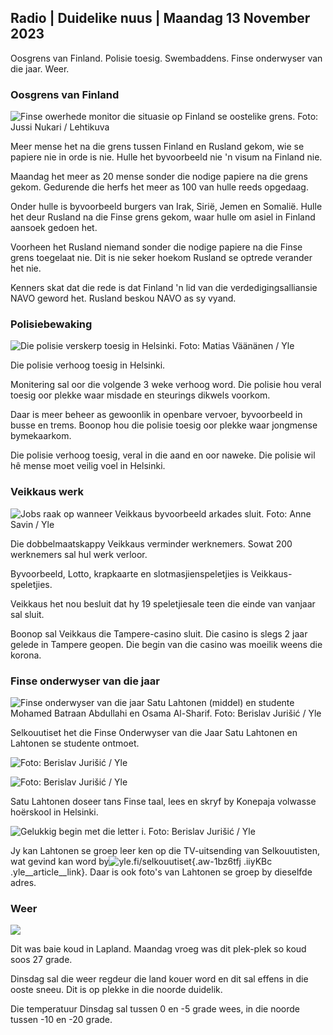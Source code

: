 ## Radio \| Duidelike nuus \| Maandag 13 November 2023

Oosgrens van Finland. Polisie toesig. Swembaddens. Finse onderwyser van die jaar. Weer.

### Oosgrens van Finland

![Finse owerhede monitor die situasie op Finland se oostelike grens. Foto: Jussi Nukari / Lehtikuva](https://images.cdn.yle.fi/image/upload/c_crop,h_2880,w_5120,x_0,y_171/ar_1.77777777777777777,c_fill,g_050,w_6_05,w_6_05,w_2r1,w_170,w_100,w_100,w_1000,d_1000,w_1000,w_1000,w_1000,w_1000,w_1200q_auto:eco/f_auto/fl_lossy/v1699859472/39-11996406551cb5a3d93a)

Meer mense het na die grens tussen Finland en Rusland gekom, wie se papiere nie in orde is nie. Hulle het byvoorbeeld nie 'n visum na Finland nie.

Maandag het meer as 20 mense sonder die nodige papiere na die grens gekom. Gedurende die herfs het meer as 100 van hulle reeds opgedaag.

Onder hulle is byvoorbeeld burgers van Irak, Sirië, Jemen en Somalië. Hulle het deur Rusland na die Finse grens gekom, waar hulle om asiel in Finland aansoek gedoen het.

Voorheen het Rusland niemand sonder die nodige papiere na die Finse grens toegelaat nie. Dit is nie seker hoekom Rusland se optrede verander het nie.

Kenners skat dat die rede is dat Finland 'n lid van die verdedigingsalliansie NAVO geword het. Rusland beskou NAVO as sy vyand.

### Polisiebewaking

![Die polisie verskerp toesig in Helsinki. Foto: Matias Väänänen / Yle](https://images.cdn.yle.fi/image/upload/c_crop,h_2889,w_5148,x_0,y_107/ar_1.7777777777777777,c_fill,g_faces,h_620,.0prq_auto:eco/f_auto/fl_lossy/v1697807957/39-11771286512a4e83c1e1)

Die polisie verhoog toesig in Helsinki.

Monitering sal oor die volgende 3 weke verhoog word. Die polisie hou veral toesig oor plekke waar misdade en steurings dikwels voorkom.

Daar is meer beheer as gewoonlik in openbare vervoer, byvoorbeeld in busse en trems. Boonop hou die polisie toesig oor plekke waar jongmense bymekaarkom.

Die polisie verhoog toesig, veral in die aand en oor naweke. Die polisie wil hê mense moet veilig voel in Helsinki.

### Veikkaus werk

![Jobs raak op wanneer Veikkaus byvoorbeeld arkades sluit. Foto: Anne Savin / Yle](https://images.cdn.yle.fi/image/upload/c_crop,h_1928,w_3427,x_567,y_428/ar_1.7777777777777777,c_fill,g_faces,h_1275,0d_1270,wd_1275,wdq_auto:eco/f_auto/fl_lossy/v1633956464/39-86542961643200866ed)

Die dobbelmaatskappy Veikkaus verminder werknemers. Sowat 200 werknemers sal hul werk verloor.

Byvoorbeeld, Lotto, krapkaarte en slotmasjienspeletjies is Veikkaus-speletjies.

Veikkaus het nou besluit dat hy 19 speletjiesale teen die einde van vanjaar sal sluit.

Boonop sal Veikkaus die Tampere-casino sluit. Die casino is slegs 2 jaar gelede in Tampere geopen. Die begin van die casino was moeilik weens die korona.

### Finse onderwyser van die jaar

![Finse onderwyser van die jaar Satu Lahtonen (middel) en studente Mohamed Batraan Abdullahi en Osama Al-Sharif. Foto: Berislav Jurišić / Yle](https://images.cdn.yle.fi/image/upload/c_crop,h_2982,w_5300,x_0,y_0/ar_1.7777777777777777,c_fill,g_faces,h_620,.0/rpq_auto:eco/f_auto/fl_lossy/v1699438785/39-1197531654b5ee49bf1f)

Selkouutiset het die Finse Onderwyser van die Jaar Satu Lahtonen en Lahtonen se studente ontmoet.

![ Foto: Berislav Jurišić / Yle](https://images.cdn.yle.fi/image/upload/c_crop,h_3153,w_5603,x_0,y_0/ar_1.77777777777777777,c_fill,g_050,w_1_r.,h_6_r,h_6_r.0/q_auto:eco/f_auto/fl_lossy/v1699438827/39-1197537654b5ee95baf1)

![ Foto: Berislav Jurišić / Yle](https://images.cdn.yle.fi/image/upload/c_crop,h_3362,w_5987,x_0,y_0/ar_1.77777777777777777,c_fill,g_050,w_6_r.h_6_r.,h_6_r.0/q_auto:eco/f_auto/fl_lossy/v1699438816/39-1197536654b5ee899b41)

Satu Lahtonen doseer tans Finse taal, lees en skryf by Konepaja volwasse hoërskool in Helsinki.

![Gelukkig begin met die letter i. Foto: Berislav Jurišić / Yle](https://images.cdn.yle.fi/image/upload/c_crop,h_3362,w_5987,x_0,y_0/ar_1.7777777777777777,c_fill,g_faces,h_620,.0/rpq_auto:eco/f_auto/fl_lossy/v1699438816/39-1197535654b5ee7e3b58)

Jy kan Lahtonen se groep leer ken op die TV-uitsending van Selkouutisten, wat gevind kan word by![yle.fi/selkouutiset](https://yle.fi/selkouutiset){.aw-1bz6tfj .iiyKBc .yle__article__link}. Daar is ook foto's van Lahtonen se groep by dieselfde adres.

### Weer

![](https://images.cdn.yle.fi/image/upload/c_crop,h_1080,w_1919,x_0,y_0/ar_1.77777777777777777,c_fill,g_faces,h_675,w_1200.co/qr:e/dpf_auto/fl_lossy/v1699893163/39-119999365524f872df8f)

Dit was baie koud in Lapland. Maandag vroeg was dit plek-plek so koud soos 27 grade.

Dinsdag sal die weer regdeur die land kouer word en dit sal effens in die ooste sneeu. Dit is op plekke in die noorde duidelik.

Die temperatuur Dinsdag sal tussen 0 en -5 grade wees, in die noorde tussen -10 en -20 grade.